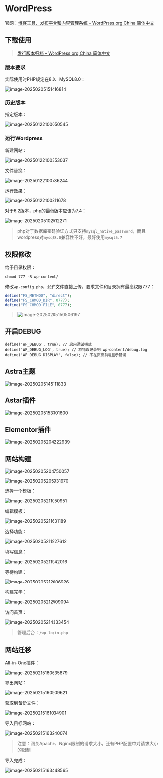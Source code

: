 # WordPress

官网：[博客工具、发布平台和内容管理系统 – WordPress.org China 简体中文](https://cn.wordpress.org/)

## 下载使用

> [发行版本归档 – WordPress.org China 简体中文](https://cn.wordpress.org/download/releases/#branch-62)

### 版本要求

实际使用时PHP规定在8.0、MySQL8.0：

![image-20250205151416814](img/WordPress/image-20250205151416814.png)

### 历史版本

指定版本：

![image-20250122100050545](img/WordPress/image-20250122100050545.png)

### 运行Wordpress

新建网站：

![image-20250122100353037](img/WordPress/image-20250122100353037.png)

文件替换：

![image-20250122100736244](img/WordPress/image-20250122100736244.png)

运行效果：

![image-20250122100811678](img/WordPress/image-20250122100811678.png)

对于6.2版本，php的最低版本应该为7.4：

![image-20250205102512271](img/WordPress/image-20250205102512271.png)

> php对于数据库密码验证方式只支持`mysql_native_password`，而且wordpress对`mysql8.0`兼容性不好，最好使用`mysql5.7`

## 权限修改

给予目录权限：

```
chmod 777 -R wp-content/
```

修改`wp-config.php`，允许文件直接上传，要求文件和目录拥有最高权限777：

```php
define("FS_METHOD", "direct");  
define("FS_CHMOD_DIR", 0777);  
define("FS_CHMOD_FILE", 0777); 
```

> ![image-20250205150506197](img/WordPress/image-20250205150506197.png)

## 开启DEBUG

```
define('WP_DEBUG', true); // 启用调试模式
define('WP_DEBUG_LOG', true); // 将错误记录到 wp-content/debug.log
define('WP_DEBUG_DISPLAY', false); // 不在页面前端显示错误
```

## Astra主题

![image-20250205145111833](img/WordPress/image-20250205145111833.png)

## Astar插件

![image-20250205153301600](img/WordPress/image-20250205153301600.png)

## Elementor插件

![image-20250205204222939](img/WordPress/image-20250205204222939.png)

## 网站构建

![image-20250205204750057](img/WordPress/image-20250205204750057.png)

![image-20250205205931970](img/WordPress/image-20250205205931970.png)

选择一个模板：

![image-20250205211050951](img/WordPress/image-20250205211050951.png)

编辑模板：

![image-20250205211631189](img/WordPress/image-20250205211631189.png)

选择功能：

![image-20250205211927612](img/WordPress/image-20250205211927612.png)

填写信息：

![image-20250205211942016](img/WordPress/image-20250205211942016.png)

等待构建：

![image-20250205212006926](img/WordPress/image-20250205212006926.png)

构建完毕：

![image-20250205212509094](img/WordPress/image-20250205212509094.png)

访问首页：

![image-20250205214333454](img/WordPress/image-20250205214333454.png)

> 管理后台：`/wp-login.php`

## 网站迁移

All-in-One插件：

![image-20250215160635879](img/WordPress/image-20250215160635879.png)

导出网站：

![image-20250215160909621](img/WordPress/image-20250215160909621.png)

获取到备份文件：

![image-20250215161034901](img/WordPress/image-20250215161034901.png)

导入目标网站：

![image-20250215163240074](img/WordPress/image-20250215163240074.png)

> 注意：网关Apache、Nginx限制的请求大小，还有PHP配置中对请求大小的限制

导入完成：

![image-20250215163448565](img/WordPress/image-20250215163448565.png)
